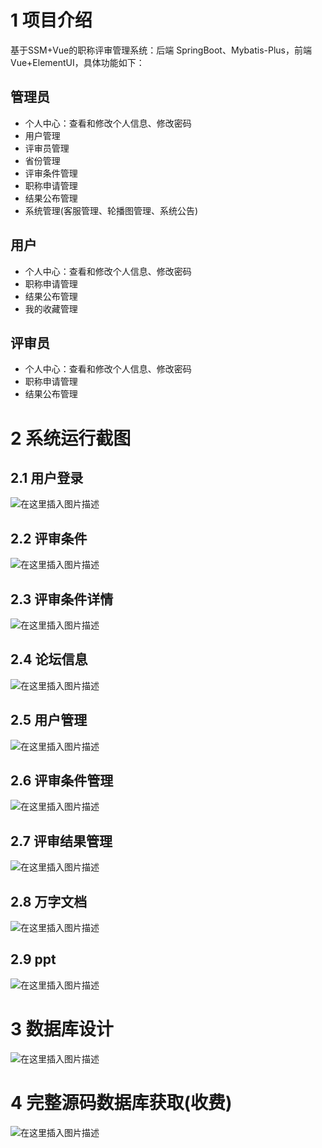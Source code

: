 # 1 项目介绍
基于SSM+Vue的职称评审管理系统：后端 SpringBoot、Mybatis-Plus，前端Vue+ElementUI，具体功能如下：
## 管理员
- 个人中心：查看和修改个人信息、修改密码
- 用户管理
- 评审员管理
- 省份管理
- 评审条件管理
- 职称申请管理
- 结果公布管理
- 系统管理(客服管理、轮播图管理、系统公告)
## 用户
- 个人中心：查看和修改个人信息、修改密码
- 职称申请管理
- 结果公布管理
- 我的收藏管理
## 评审员
- 个人中心：查看和修改个人信息、修改密码
- 职称申请管理
- 结果公布管理
# 2 系统运行截图
## 2.1 用户登录
![在这里插入图片描述](images/01.png)
## 2.2 评审条件
![在这里插入图片描述](images/02.png)
## 2.3 评审条件详情
![在这里插入图片描述](images/03.png)
## 2.4 论坛信息
![在这里插入图片描述](images/04.png)
## 2.5 用户管理
![在这里插入图片描述](images/05.png)
## 2.6 评审条件管理
![在这里插入图片描述](images/06.png)
## 2.7 评审结果管理
![在这里插入图片描述](images/07.png)
## 2.8 万字文档
![在这里插入图片描述](images/08.png)
## 2.9 ppt
![在这里插入图片描述](images/09.png)
# 3 数据库设计
![在这里插入图片描述](images/10.png)
# 4 完整源码数据库获取(收费)
![在这里插入图片描述](images/11.png)
